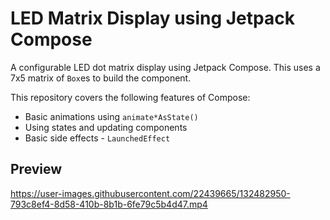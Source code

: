 # LED Matrix Display using Jetpack Compose

A configurable LED dot matrix display using Jetpack Compose. This uses a 7x5 matrix of `Box`es to build the component.

This repository covers the following features of Compose:

  - Basic animations using `animate*AsState()`
  - Using states and updating components
  - Basic side effects - `LaunchedEffect`

## Preview

https://user-images.githubusercontent.com/22439665/132482950-793c8ef4-8d58-410b-8b1b-6fe79c5b4d47.mp4

